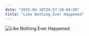 ```yaml
---
date: "2025-04-18T20:57:28-04:00"
title: "Like Nothing Ever Happened"
---
```


![Like Nothing Ever Happened](/images/likenothingeverhappened.jpg)